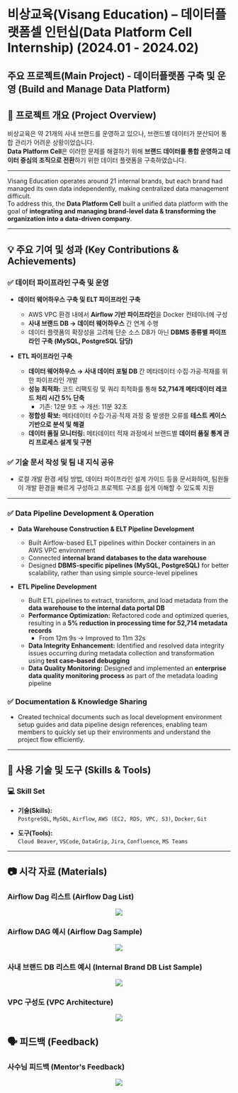 # 비상교육(Visang Education) – 데이터플랫폼셀 인턴십(Data Platform Cell Internship) (2024.01 - 2024.02)
## 주요 프로젝트(Main Project) - 데이터플랫폼 구축 및 운영 (Build and Manage Data Platform)
## 📌 프로젝트 개요 (Project Overview)

비상교육은 약 21개의 사내 브랜드를 운영하고 있으나, 브랜드별 데이터가 분산되어 통합 관리가 어려운 상황이었습니다.  
**Data Platform Cell**은 이러한 문제를 해결하기 위해 **브랜드 데이터를 통합 운영하고 데이터 중심의 조직으로 전환**하기 위한 데이터 플랫폼을 구축하였습니다.

---

Visang Education operates around 21 internal brands, but each brand had managed its own data independently, making centralized data management difficult.  
To address this, the **Data Platform Cell** built a unified data platform with the goal of **integrating and managing brand-level data & transforming the organization into a data-driven company**.

---

## 💡 주요 기여 및 성과 (Key Contributions & Achievements)

### ✅ 데이터 파이프라인 구축 및 운영

- **데이터 웨어하우스 구축 및 ELT 파이프라인 구축**  
  - AWS VPC 환경 내에서 **Airflow 기반 파이프라인**을 Docker 컨테이너에 구성
  - **사내 브랜드 DB → 데이터 웨어하우스** 간 연계 수행
  - 데이터 플랫폼의 확장성을 고려해 단순 소스 DB가 아닌 **DBMS 종류별 파이프라인 구축 (MySQL, PostgreSQL 담당)**

- **ETL 파이프라인 구축**
  - **데이터 웨어하우스 → 사내 데이터 포털 DB** 간 메타데이터 수집∙가공∙적재를 위한 파이프라인 개발
  - **성능 최적화:**  코드 리팩토링 및 쿼리 최적화를 통해 **52,714개 메타데이터 레코드 처리 시간 5% 단축**
    - 기존: 12분 9초 → 개선: 11분 32초
  - **정합성 확보:** 메타데이터 수집·가공·적재 과정 중 발생한 오류를 **테스트 케이스 기반으로 분석 및 해결**
  - **데이터 품질 모니터링:** 메타데이터 적재 과정에서 브랜드별 **데이터 품질 통계 관리 프로세스 설계 및 구현**

### ✅ 기술 문서 작성 및 팀 내 지식 공유

- 로컬 개발 환경 세팅 방법, 데이터 파이프라인 설계 가이드 등을 문서화하여, 팀원들이 개발 환경을 빠르게 구성하고 프로젝트 구조를 쉽게 이해할 수 있도록 지원

---
### ✅ Data Pipeline Development & Operation

- **Data Warehouse Construction & ELT Pipeline Development**  
  - Built Airflow-based ELT pipelines within Docker containers in an AWS VPC environment  
  - Connected **internal brand databases to the data warehouse**  
  - Designed **DBMS-specific pipelines (MySQL, PostgreSQL)** for better scalability, rather than using simple source-level pipelines

- **ETL Pipeline Development**  
  - Built ETL pipelines to extract, transform, and load metadata from the **data warehouse to the internal data portal DB**  
  - **Performance Optimization:** Refactored code and optimized queries, resulting in a **5% reduction in processing time for 52,714 metadata records**  
    - From 12m 9s → Improved to 11m 32s  
  - **Data Integrity Enhancement:** Identified and resolved data integrity issues occurring during metadata collection and transformation using **test case–based debugging**  
  - **Data Quality Monitoring:** Designed and implemented an **enterprise data quality monitoring process** as part of the metadata loading pipeline

### ✅ Documentation & Knowledge Sharing

- Created technical documents such as local development environment setup guides and data pipeline design references, enabling team members to quickly set up their environments and understand the project flow efficiently.

---

## 🧰 사용 기술 및 도구 (Skills & Tools)

### 💻 Skill Set

- **기술(Skills):**  
  `PostgreSQL`, `MySQL`, `Airflow`, `AWS (EC2, RDS, VPC, S3)`, `Docker`, `Git`

- **도구(Tools):**  
  `Cloud Beaver`, `VSCode`, `DataGrip`, `Jira`, `Confluence`, `MS Teams`

---

## 📷 시각 자료 (Materials)

### Airflow Dag 리스트   (Airflow Dag List)
<div align="center">
    <img src="https://github.com/user-attachments/assets/86b33ad5-6bf5-460f-8fca-be516126a639">
</div>

### Airflow DAG 예시  (Airflow Dag Sample)
<div align="center">
    <img src="https://github.com/jeongmin1217/Visang-Education-Data-Platform-Cell-Review/assets/79658037/8c548eff-ffb9-423f-8d9c-4d8beb711114">
</div>

### 사내 브랜드 DB 리스트 예시 (Internal Brand DB List Sample)  
<div align="center">
    <img src="https://github.com/user-attachments/assets/6134822e-cba5-4bf5-8dd9-10fdc0398d92">
</div>

### VPC 구성도 (VPC Architecture)
<div align="center">
    <img src="https://github.com/jeongmin1217/Visang-Education-Data-Platform-Cell-Review/assets/79658037/c6cf2c5c-a249-4bf5-9223-5c2bb4a5effa">
</div>

## 🗣️ 피드백 (Feedback)

### 사수님 피드백 (Mentor's Feedback)
<div align="center">
    <img src="https://github.com/jeongmin1217/Visang-Education-Data-Platform-Cell-Review/assets/79658037/577d388d-d5fb-4a6a-9c4d-f5a8d0effb24">
</div>
